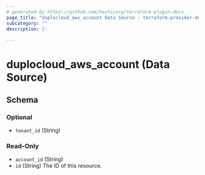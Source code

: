 ```yaml
---
# generated by https://github.com/hashicorp/terraform-plugin-docs
page_title: "duplocloud_aws_account Data Source - terraform-provider-duplocloud"
subcategory: ""
description: |-
  
---
```


# duplocloud_aws_account (Data Source)





<!-- schema generated by tfplugindocs -->
## Schema

### Optional

- `tenant_id` (String)

### Read-Only

- `account_id` (String)
- `id` (String) The ID of this resource.


